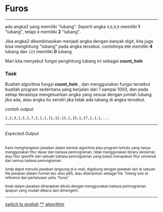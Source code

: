# Furos

---

ada angka2 yang memiliki "lubang". Seperti angka ```4```,```6```,```9```,```0``` memiliki **1** "lubang", tetapi ```8``` memiliki **2** "lubang".

Jika angka2 dikombinasikan menjadi angka dengan banyak digit, kita juga bisa menghitung "lubang" pada angka tersebut. contohnya ```890``` memiliki **4** lubang dan ```123``` memiliki **0** lubang.

Mari kita menyebut fungsi penghitung lubang ini sebagai ***count_hole***

### Task

Buatlah algoritma fungsi ***count_hole*** , dan menggunakan fungsi tersebut buatlah program sederhana yang berjalan dari 1 sampai 1000, dan pada setiap iterasinya mengeluarkan angka yang sesuai dengan jumlah lubang jika ada, atau angka itu sendiri jika tidak ada lubang di angka tersebut.

contoh output:

```1,2,3,1,5,1,7,2,1,1,11,12,13,1,15,1,17,2,1,1,...```

---

###### Expected Output

<p><sub>Kami mengharapkan jawaban dalam bentuk algoritma atau program tertulis yang hanya menggunakan fitur dasar dari bahasa pemrograman, tidak menggunakan library eksternal, atau fitur spesifik dari sebuah bahasa pemrograman yang bukan merupakan fitur universal dari semua bahasa pemrograman.</sub></p>
<p><sub>Anda dapat menulis jawaban langsung di e-mail, digabung dengan jawaban lain di sebuah file jawaban (dalam format doc atau pdf), atau dilampirkan sebagai file. Tolong tulis id referensi dari pertanyaan yaitu "furos"</sub></p>

<p><sub>Kode dalam jawaban diharapkan ditulis dengan menggunakan bahasa pemrograman apapun yang mudah dibaca dan dimengerti.</sub></p>

---

[switch to english](../en/furos.md)
[**](/tags/**.md)
[algorithm](tags/algorithm.md) 

